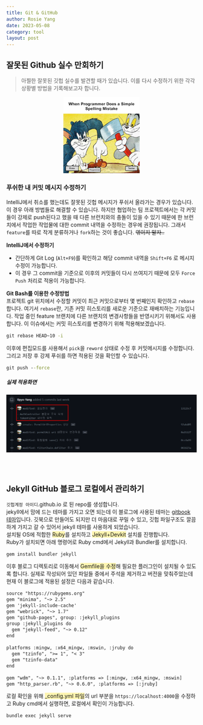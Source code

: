 ```yaml
---
title: Git & GitHub
author: Rosie Yang
date: 2023-05-08
category: tool
layout: post
---
```


## 잘못된 Github 실수 만회하기
> 아찔한 잘못된 깃헙 실수를 발견할 때가 있습니다. 이를 다시 수정하기 위한 각각 상황별 방법을 기록해보고자 합니다.

<p style="text-align: center; margin: 10px 0">
    <img src="/assets/gitbook/post_images/git/git_meme.jpg" style="width:40%">
</p>

### 푸쉬한 내 커밋 메시지 수정하기
IntelliJ에서 취소를 했는데도 잘못된 깃헙 메시지가 푸쉬서 올라가는 경우가 있습니다. 이 경우 아래 방법들로 해결할 수 있습니다. 하지만 협업하는 팀 프로젝트에서는 각 커밋들이 강제로 push된다고 했을 때
다른 브런치와의 충돌이 있을 수 있기 때문에 한 브런치에서 작업한 작업물에 대한 commit 내역을 수정하는 경우에 권장됩니다. 그래서 ```feature```를 따로 작게 분류하거나 ```fork```하는 것이 좋습니다. 
~~엮이지 말자..~~

**IntelliJ에서 수정하기**
+ 간단하게 Git Log (```Alt+F9```)를 확인하고 해당 commit 내역을 ```Shift+F6``` 로 메시지 수정이 가능합니다.
+ 이 경우 그 commit을 기준으로 이후의 커밋들이 다시 쓰여지기 때문에 모두 ```Force Push``` 처리로 적용이 가능합니다.

**Git Bash를 이용한 수정방법**  
프로젝트 git 위치에서 수정할 커밋이 최근 커밋으로부터 몇 번째인지 확인하고 ```rebase```합니다. 
여기서 ```rebase```란, 기존 커밋 히스토리를 새로운 기준으로 재배치하는 기능입니다. 작업 중인 feature 브랜치에 다른 브랜치의 변경사항들을 반영시키기 위해서도 사용합니다.
이 이슈에서는 커밋 히스토리를 변경하기 위해 적용해보겠습니다.
```cmd
git rebase HEAD~10 -i
```
이후에 편집모드를 사용해서 ```pick```을 ```reword``` 상태로 수정 후 커밋메시지를 수정합니다. 그리고 저장 후 강제 푸쉬를 하면 적용된 것을 확인할 수 있습니다.
```cmd
git push --force
```

##### 실제 적용화면

![rebase_commit.png](/assets/gitbook/post_images/git/rebase_commit.png)


<br><br>

## Jekyll GitHub 블로그 로컬에서 관리하기
```깃헙계정 아이디```.github.io 로 된 repo를 생성합니다.   
jekyll에서 맘에 드는 테마를 가지고 오면 되는데 이 블로그에 사용된 테마는 [gitbook 테마](http://jekyllthemes.org/themes/gitbook/)입니다. 깃북으로 만들어도 되지만 더 마음대로 꾸밀 수 있고, 깃헙 파일구조도 깔끔하게 가지고 갈 수 있어서 jekyll 테마를 사용하게 되었습니다.  
설치될 OS에 적합한 <span style="background-color:#fff5b1">Ruby</span>를 설치하고 <span style="background-color:#fff5b1">Jekyll+Devkit</span> 설치를 진행합니다.    
Ruby가 설치되면 아래 명령어로 Ruby cmd에서 Jekyll과 Bundler를 설치합니다.
```file
gem install bundler jekyll 
```
이후 블로그 디렉토리로 이동해서 <span style="background-color:#fff5b1">Gemfile을 수정</span>해 필요한 플러그인이 설치될 수 있도록 합니다. 실제로 작성되어 있던 파일들 중에서 주석을 제거하고 버전을 맞춰주었는데 현재 이 블로그에 적용된 설정은 다음과 같습니다.
```file
source "https://rubygems.org"
gem "minima", "~> 2.5"
gem 'jekyll-include-cache'
gem "webrick", "~> 1.7"
gem "github-pages", group: :jekyll_plugins
group :jekyll_plugins do
  gem "jekyll-feed", "~> 0.12"
end

platforms :mingw, :x64_mingw, :mswin, :jruby do
  gem "tzinfo", ">= 1", "< 3"
  gem "tzinfo-data"
end

gem "wdm", "~> 0.1.1", :platforms => [:mingw, :x64_mingw, :mswin]
gem "http_parser.rb", "~> 0.6.0", :platforms => [:jruby]
```
로컬 확인을 위해 <span style="background-color:#fff5b1">_config.yml 파일</span>의 url 부분을 ```https://localhost:4000```을 수정하고 Ruby cmd에서 실행하면, 로컬에서 확인이 가능합니다.
```file
bundle exec jekyll serve
```

<div style="padding:3px; margin:200px 0;"></div>   






